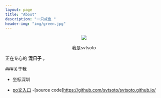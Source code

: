```yaml
---
layout: page
title: "About"
description: "一只咸鱼 "
header-img: "img/green.jpg"
---
```



<center>
    <p><img src="http://7xp3wa.com1.z0.glb.clouddn.com/photo1-no-coordi.jpg" align="center"></p>
</center>
<center>
我是svtsoto
</center>

正在专心的 **混日子** 。

###关于我


- 坐标深圳





- [po文入口](https://github.com/svtsoto/svtsoto.github.io/tree/master/_posts)
-[source code]https://github.com/svtsoto/svtsoto.github.io/








